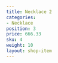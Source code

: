 ```yaml
---
title: Necklace 2
categories:
- Necklace
position: 3
price: 666.33
sku: 4
weight: 10
layout: shop-item
---
```


